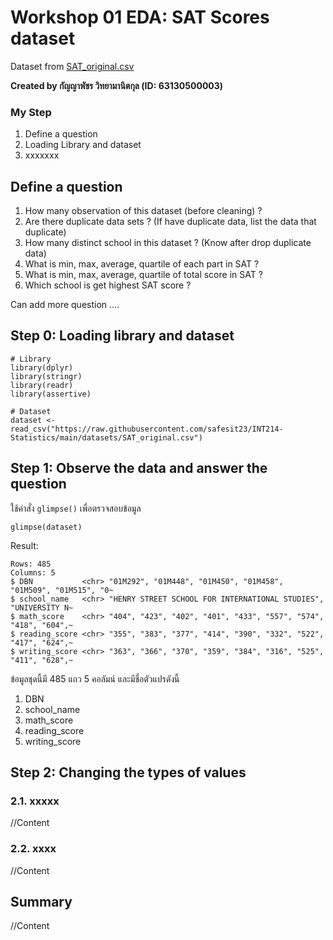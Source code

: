 # Workshop 01 EDA: SAT Scores dataset

Dataset from [SAT_original.csv](https://raw.githubusercontent.com/safesit23/INT214-Statistics/main/datasets/SAT_original.csv)

**Created by กัญญาพัชร วิทยามานิตกุล (ID: 63130500003)**

### My Step
1. Define a question
2. Loading Library and dataset
3. xxxxxxx

## Define a question

1. How many observation of this dataset (before cleaning) ?
2. Are there duplicate data sets ? (If have duplicate data, list the data that duplicate)
3. How many distinct school in this dataset ? (Know after drop duplicate data)
4. What is min, max, average, quartile of each part in SAT ?
5. What is min, max, average, quartile of total score in SAT ?
6. Which school is get highest SAT score ?

Can add more question ....

## Step 0: Loading library and dataset

```
# Library
library(dplyr)
library(stringr)
library(readr)
library(assertive)

# Dataset
dataset <- read_csv("https://raw.githubusercontent.com/safesit23/INT214-Statistics/main/datasets/SAT_original.csv")
```

## Step 1: Observe the data and answer the question

ใช้คำสั่ง `glimpse()` เพื่อตรวจสอบข้อมูล

```
glimpse(dataset)
```

Result:

```
Rows: 485
Columns: 5
$ DBN           <chr> "01M292", "01M448", "01M450", "01M458", "01M509", "01M515", "0~
$ school_name   <chr> "HENRY STREET SCHOOL FOR INTERNATIONAL STUDIES", "UNIVERSITY N~
$ math_score    <chr> "404", "423", "402", "401", "433", "557", "574", "418", "604",~
$ reading_score <chr> "355", "383", "377", "414", "390", "332", "522", "417", "624",~
$ writing_score <chr> "363", "366", "370", "359", "384", "316", "525", "411", "628",~
```

ข้อมูลชุดนี้มี 485 แถว 5 คอลัมน์ และมีชื่อตัวแปรดังนี้
1. DBN
2. school_name
3. math_score 
4. reading_score
5. writing_score

## Step 2: Changing the types of values

### 2.1. xxxxx
//Content

### 2.2. xxxx
//Content

## Summary
//Content
